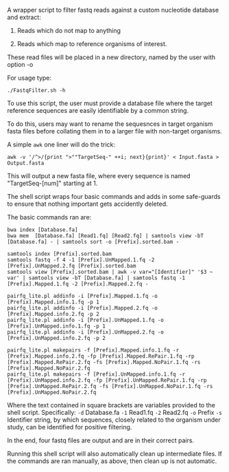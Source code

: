 A wrapper script to filter fastq reads against a custom nucleotide database and extract:

1. Reads which do not map to anything

2. Reads which map to reference organisms of interest.

These read files will be placed in a new directory, named by the user with option -o

For usage type:

    ./FastqFilter.sh -h

To use this script, the user must provide a database file where the target reference sequences are easily identifiable by a common string.

To do this, users may want to rename the sequesnces in target organism fasta files before collating them in to a larger file with non-target organisms.

A simple `awk` one liner will do the trick:

```
awk -v '/^>/{print ">""TargetSeq-" ++i; next}{print}' < Input.fasta > Output.fasta
```

This will output a new fasta file, where every sequence is named "TargetSeq-[num]" starting at 1.


The shell script wraps four basic commands and adds in some safe-guards to ensure that nothing important gets accidently deleted.

The basic commands ran are:

```
bwa index [Database.fa] 
bwa mem  [Database.fa] [Read1.fq] [Read2.fq] | samtools view -bT [Database.fa] - | samtools sort -o [Prefix].sorted.bam -

samtools index [Prefix].sorted.bam
samtools fastq -f 4 -1 [Prefix].UnMapped.1.fq -2 [Prefix].UnMapped.2.fq [Prefix].sorted.bam
samtools view [Prefix].sorted.bam | awk -v var="[Identifier]" '$3 ~ var' | samtools view -bT [Database.fa] | samtools fastq -1 [Prefix].Mapped.1.fq -2 [Prefix].Mapped.2.fq -

pairfq_lite.pl addinfo -i [Prefix].Mapped.1.fq -o [Prefix].Mapped.info.1.fq -p 1
pairfq_lite.pl addinfo -i [Prefix].Mapped.2.fq -o [Prefix].Mapped.info.2.fq -p 2
pairfq_lite.pl addinfo -i [Prefix].UnMapped.1.fq -o [Prefix].UnMapped.info.1.fq -p 1
pairfq_lite.pl addinfo -i [Prefix].UnMapped.2.fq -o [Prefix].UnMapped.info.2.fq -p 2

pairfq_lite.pl makepairs -f [Prefix].Mapped.info.1.fq -r [Prefix].Mapped.info.2.fq -fp [Prefix].Mapped.RePair.1.fq -rp [Prefix].Mapped.RePair.2.fq -fs [Prefix].Mapped.NoPair.1.fq -rs [Prefix].Mapped.NoPair.2.fq
pairfq_lite.pl makepairs -f [Prefix].UnMapped.info.1.fq -r [Prefix].UnMapped.info.2.fq -fp [Prefix].UnMapped.RePair.1.fq -rp [Prefix].UnMapped.RePair.2.fq -fs [Prefix].UnMapped.NoPair.1.fq -rs [Prefix].UnMapped.NoPair.2.fq
```

Where the text contained in square brackets are variables provided to the shell script. Specifically:
`-d` Database.fa
`-1` Read1.fq
`-2` Read2.fq
`-o` Prefix
`-s` Identifier string, by which sequences, closely related to the organism under study, can be identified for positive filtering.

In the end, four fastq files are output and are in their correct pairs.

Running this shell script will also automatically clean up intermediate files. If the commands are ran manually, as above, then clean up is not automatic. 


